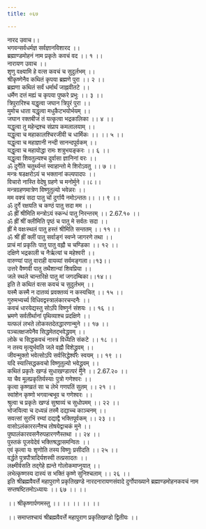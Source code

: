 ```yaml
---
title: ०६७

---
```

नारद उवाच।।  
भगवन्सर्वधर्मज्ञ सर्वज्ञानविशारद ।।  
ब्रह्माण्डमोहनं नाम प्रकृतेः कवचं वद ।। १ ।।  
नारायण उवाच ।।  
शृणु वक्ष्यामि हे वत्स कवचं च सुदुर्लभम् ।।  
श्रीकृष्णेनैव कथितं कृपया ब्रह्मणे पुरा ।। २ ।।  
ब्रह्मणा कथितं सर्वं धर्मार्थं जाह्नवीतटे ।।  
धर्मेण दत्तं मह्यं च कृपया पुष्करे प्रभुः ।। ३ ।।  
त्रिपुरारिश्च यद्धृत्वा जघान त्रिपुरं पुरा ।।  
मुमोच धाता यद्धृत्वा मधुकैटभयोर्भयम् ।।  
जघान रक्तबीजं तं यत्कृत्वा भद्रकालिका ।। ४ ।।  
यद्धृत्वा तु महेन्द्रश्च संप्राप कमलालयाम् ।।  
यद्धृत्वा च महाकालश्चिरजीवी च धार्मिकः ।। ।। ५ ।।  
यद्धृत्वा च महाज्ञानी नन्दी सानन्दपूर्वकम् ।।  
यद्धृत्वा च महायोद्धा रामः शत्रुभयङ्करः ।। ६ ।।  
यद्धृत्वा शिवतुल्यश्च दुर्वासा ज्ञानिनां वरः ।।  
ॐ दुर्गेति चतुर्थ्यन्तं स्वाहान्तो मे शिरोऽवतु ।। ७ ।।  
मन्त्रः षडक्षरोऽयं च भक्तानां कल्पपादपः ।।  
विचारो नास्ति वेदेषु ग्रहणे च मनोर्मुने ।।८।।  
मन्त्रग्रहणमात्रेण विष्णुतुल्यो भवेन्नरः ।।  
मम वक्त्रं सदा पातु चों दुर्गायै नमोऽन्ततः।। ।। ९ ।।  
ॐ दुर्गे रक्षयति च कण्ठं पातु सदा मम ।।  
ॐ ह्रीं श्रीमिति मन्त्रोऽयं स्कन्धं पातु निरन्तरम् ।। 2.67.१० ।।  
ॐ ह्रीं श्रीं क्लीमिति पृष्ठं च पातु मे सर्वतः सदा ।।  
ह्रीं मे वक्षःस्थलं पातु हस्तं श्रीमिति सन्ततम् ।। ११ ।।  
ॐ श्रीं ह्रीं क्लीं पातु सर्वाङ्गं स्वप्ने जागरणे तथा ।।  
प्राचं मां प्रकृतिः पातु पातु वह्नौ च चण्डिका ।। १२ ।।  
दक्षिणे भद्रकाली च नैर्ऋत्यां च महेश्वरी ।।  
वारुण्यां पातु वाराही वायव्यां सर्वमङ्गला।।१३।।  
उत्तरे वैष्णवी पातु तथैशान्यां शिवप्रिया ।।  
जले स्थले चान्तरिक्षे पातु मां जगदम्बिका।।१४।।  
इति ते कथितं वत्स कवचं च सुदुर्लभम् ।।  
यस्मै कस्मै न दातव्यं प्रवक्तव्यं न कस्यचित् ।। १५ ।।  
गुरुमभ्यर्च्य विधिवद्वस्त्रालंकारचन्दनैः ।।  
कवचं धारयेद्यस्तु सोऽपि विष्णुर्न संशयः ।। १६ ।।  
भ्रमणे सर्वतीर्थानां पृथिव्याश्च प्रदक्षिणे ।।  
यत्फलं लभते लोकस्तदेतद्धारणान्मुने ।। १७ ।।  
पञ्चलक्षजपेनैव सिद्धमेतद्भवेद्ध्रुवम् ।।  
लोके च सिद्धकवचं नास्त्रं विध्यति संकटे ।। १८ ।।  
न तस्य मृत्युर्भवति जले वह्नौ विशेद्ध्रुवम् ।।  
जीवन्मुक्तो भवेत्सोऽपि सर्वसिद्धेश्वरः स्वयम् ।। १९ ।।  
यदि स्यात्सिद्धकवचो विष्णुतुल्यो भवेद्ध्रुवम् ।।  
कथितं प्रकृतेः खण्डं सुधाखण्डात्परं मुने ।। 2.67.२० ।।  
या चैव मूलप्रकृतिर्यस्याः पुत्रो गणेश्वरः ।।  
कृत्वा कृष्णव्रतं सा च लेभे गणपतिं सुतम् ।। २१ ।।  
स्वांशेन कृष्णो भगवान्बभूव च गणेश्वरः ।।  
श्रुत्वा च प्रकृतेः खण्डं सुश्राव्यं च सुधोपमम् ।। २२ ।।  
भोजयित्वा च दध्यन्नं तस्मै दद्याच्च काञ्चनम् ।।  
सवत्सां सुरभिं रम्यां दद्याद्वै भक्तिपूर्वकम् ।। २३ ।।  
वासोऽलंकाररत्नैश्च तोषयेद्वाचकं मुने ।।  
पुष्पालंकारवसनैरुपहारगणैस्तथा ।। २४ ।।  
पुस्तकं पूजयेदेवं भक्तिश्रद्धासमन्वितः ।।  
एवं कृत्वा यः शृणोति तस्य विष्णुः प्रसीदति ।। २५ ।।  
वर्द्धते पुत्रपौत्रादिर्यशस्वी तत्प्रसादतः ।।  
लक्ष्मीर्वसति तद्गेहे ह्यन्ते गोलोकमाप्नुयात् ।।  
लभेत्कृष्णस्य दास्यं स भक्तिं कृष्णे सुनिश्चलाम् ।। २६ ।।  
इति श्रीब्रह्मवैवर्त्ते महापुराणे प्रकृतिखण्डे नारदनारायणसंवादे दुर्गोपाख्याने ब्रह्माण्डमोहनकवचं नाम सप्तषष्टितमोऽध्यायः ।। ६७ ।। ।।  
  
  
।। श्रीकृष्णार्पणमस्तु ।। ।। ।। ।। ।।  
  
।। समाप्तश्चायं श्रीब्रह्मवैवर्त्ते महापुराण प्रकृतिखण्डो द्वितीयः ।।
